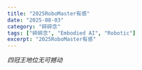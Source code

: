 ```yaml
---
title: "2025RoboMaster有感"
date: "2025-08-03"
category: "碎碎念"
tags: ["碎碎念", "Embodied AI", "Robotic"]
excerpt: "2025RoboMaster有感"
---
```



*四冠王地位无可撼动*

